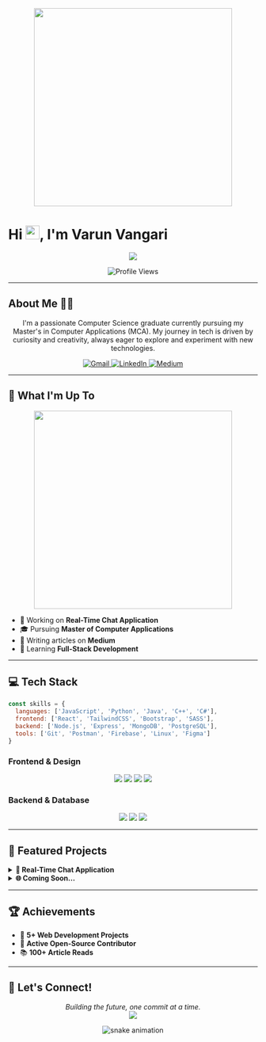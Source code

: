 <div align="center">
  <img src="https://user-images.githubusercontent.com/74038190/212284100-561aa473-3905-4a80-b561-0d28506553ee.gif" width="400">
</div>

# Hi <img src="https://media.giphy.com/media/hvRJCLFzcasrR4ia7z/giphy.gif" width="28">, I'm Varun Vangari

<div align="center">
  <a href="https://git.io/typing-svg">
    <img src="https://readme-typing-svg.herokuapp.com/?lines=Full-Stack%20Developer;Computer%20Science%20Graduate;Always%20learning%20new%20things&font=Fira%20Code&center=true&width=500&height=50&color=f75c7e&vCenter=true&size=24">
  </a>
</div>

<p align="center">
  <img src="https://komarev.com/ghpvc/?username=varunvangari&label=Profile%20Views&color=0e75b6&style=for-the-badge" alt="Profile Views"/>
</p>

---

## About Me 🧑‍💻

<p align="center">
  I'm a passionate Computer Science graduate currently pursuing my Master's in Computer Applications (MCA). My journey in tech is driven by curiosity and creativity, always eager to explore and experiment with new technologies.
</p>

<p align="center">
  <a href="mailto:varunvangari29@gmail.com">
    <img src="https://img.shields.io/badge/Gmail-D14836?style=for-the-badge&logo=gmail&logoColor=white" alt="Gmail"/>
  </a>
  <a href="https://linkedin.com/in/varun-vangari">
    <img src="https://img.shields.io/badge/LinkedIn-0077B5?style=for-the-badge&logo=linkedin&logoColor=white" alt="LinkedIn"/>
  </a>
  <a href="https://medium.com/@varunvangari">
    <img src="https://img.shields.io/badge/Medium-12100E?style=for-the-badge&logo=medium&logoColor=white" alt="Medium"/>
  </a>
</p>

---

## 🚀 What I'm Up To

<div align="center">
  <img src="https://user-images.githubusercontent.com/74038190/219923809-b86dc415-a0c2-4a38-bc88-ad6cf06395a8.gif" width="400">
</div>

- 🔭 Working on **Real-Time Chat Application**
- 🎓 Pursuing **Master of Computer Applications**
- 📝 Writing articles on **Medium**
- 🌱 Learning **Full-Stack Development**

---

## 💻 Tech Stack

```javascript
const skills = {
  languages: ['JavaScript', 'Python', 'Java', 'C++', 'C#'],
  frontend: ['React', 'TailwindCSS', 'Bootstrap', 'SASS'],
  backend: ['Node.js', 'Express', 'MongoDB', 'PostgreSQL'],
  tools: ['Git', 'Postman', 'Firebase', 'Linux', 'Figma']
}
```

### Frontend & Design
<p align="center">
  <img src="https://img.shields.io/badge/React-20232A?style=for-the-badge&logo=react&logoColor=61DAFB"/>
  <img src="https://img.shields.io/badge/Tailwind_CSS-38B2AC?style=for-the-badge&logo=tailwind-css&logoColor=white"/>
  <img src="https://img.shields.io/badge/Bootstrap-563D7C?style=for-the-badge&logo=bootstrap&logoColor=white"/>
  <img src="https://img.shields.io/badge/Sass-CC6699?style=for-the-badge&logo=sass&logoColor=white"/>
</p>

### Backend & Database
<p align="center">
  <img src="https://img.shields.io/badge/Node.js-43853D?style=for-the-badge&logo=node.js&logoColor=white"/>
  <img src="https://img.shields.io/badge/MongoDB-4EA94B?style=for-the-badge&logo=mongodb&logoColor=white"/>
  <img src="https://img.shields.io/badge/PostgreSQL-316192?style=for-the-badge&logo=postgresql&logoColor=white"/>
</p>

---

## 🌟 Featured Projects

<details>
  <summary><b>🤖 Real-Time Chat Application</b></summary>
  <p>
    A modern chat application built with React, Node.js, and Socket.io
    <br>
    <b>Tech Stack:</b> React, Node.js, Socket.io, MongoDB
    <br>
    <b>Features:</b> Real-time messaging, User authentication, File sharing
  </p>
</details>

<details>
  <summary><b>🌐 Coming Soon...</b></summary>
  <p>
    Exciting new project under development!
    <br>
    Stay tuned for updates
  </p>
</details>

---

## 🏆 Achievements

- 🎯 **5+ Web Development Projects**
- 🌟 **Active Open-Source Contributor**
- 📚 **100+ Article Reads**

---

## 🤝 Let's Connect!

<p align="center">
  <i>Building the future, one commit at a time.</i>
  <br>
  <a href="https://linkedin.com/in/varun-vangari">
    <img src="https://img.shields.io/badge/Connect_on_LinkedIn-0077B5?style=for-the-badge&logo=linkedin&logoColor=white"/>
  </a>
</p>

<p align="center">
  <img src="https://github.com/varunvangari/varunvangari/blob/output/github-contribution-grid-snake.svg" alt="snake animation">
</p>
